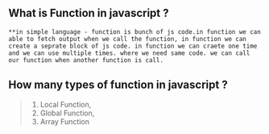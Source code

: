 ## What is Function in javascript ?

    **in simple language - function is bunch of js code.in function we can able to fetch output when we call the function, in function we can create a seprate block of js code. in function we can craete one time and we can use multiple times. where we need same code. we can call our function when another function is call.

## How many types of function in javascript ?
>   1.  Local Function,
>   2.  Global Function,
>   3.  Array Function      

